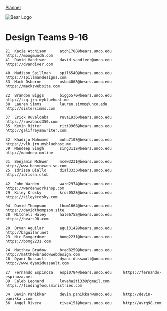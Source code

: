 [Planner](/bacs350/planner)

![Bear Logo](/bacs350/images/Bear_Logo.png)


# Design Teams  9-16

    21  Kacie Atchison      atch1788@bears.unco.edu     https://moogmunch.com
    41  David Vandiver      david.vandiver@unco.edu     https://dvandiver.com

    40  Madison Spillman    spil6540@bears.unco.edu     https://spillmandesigns.com
    33  Mack Osborne        osbo4068@bears.unco.edu     https://mackswebsite.com

    22  Brandon Biggs       bigg5570@bears.unco.edu     http://tzq.jrn.mybluehost.me
    38  Lauren Simms        lauren.simms@unco.edu       http://sistersimms.com

    37  Erick Ruvalcaba     ruva1936@bears.unco.edu     https://ruvabacs350.com
    35  Kevin Ritter        ritt9966@bears.unco.edu     http://galifreyanwriter.com

    32  Khadijo Muhumed     muhu7108@bears.unco.edu     https://vlb.jrn.mybluehost.me
    39  Mandeep Singh       sing3112@bears.unco.edu     http://mandeep.online

    31  Benjamin McEwen     mcew3231@bears.unco.edu     http://www.benmcewen-se.com
    25  Idrissa Diallo      dial3333@bears.unco.edu     http://idrissa.club

    42  John Warden         ward2974@bears.unco.edu     https://wardenworkshop.com
    29  Kiley Krosky        kros0528@bears.unco.edu     https://kileykrosky.com

    94  David Thompson      thom1664@bears.unco.edu     https://davidthompson.site
    28  Mitchell Haley      hale6752@bears.unco.edu     https://bears98.com

    20  Bryan Aguilar       agui3142@bears.unco.edu     http://baguilar.net
    23  Nic Bomgardner      bomg2231@bears.unco.edu     https://bomg2231.com

    24  Matthew Bradow      brad8259@bears.unco.edu     http://matthewbradowwebdesign.com
    26  Dyani Dussault      dyani.dussault@unco.edu     http://www.dyanidussault.com

    27  Fernando Espinoza   espi0784@bears.unco.edu     https://fernando-espinoza.net
    89  Caleb Leonard       lovehaiti339@gmail.com      https://findingfocusministries.com

    34  Devin Panikkar      devin.panikkar@unco.edu     http://devin-panikkar.com
    36  Angel Rivera        rive4151@bears.unco.edu     http://avrg98.com
